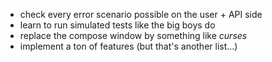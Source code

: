- check every error scenario possible on the user + API side
- learn to run simulated tests like the big boys do
- replace the compose window by something like *curses*
- implement a ton of features (but that's another list...)